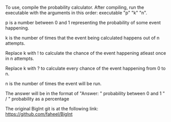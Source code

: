 To use, compile the probability calculator. After compiling, run the executable with the arguments in this order: executable "p" "k" "n".

p is a number between 0 and 1 representing the probability of some event happening.

k is the number of times that the event being calculated happens out of n attempts.

Replace k with ! to calculate the chance of the event happening atleast once in n attempts.

Replace k with ? to calculate every chance of the event happening from 0 to n.

n is the number of times the event will be run.

The answer will be in the format of "Answer: " probability between 0 and 1 " / "  probability as a percentage

The original BigInt git is at the following link: https://github.com/faheel/BigInt
